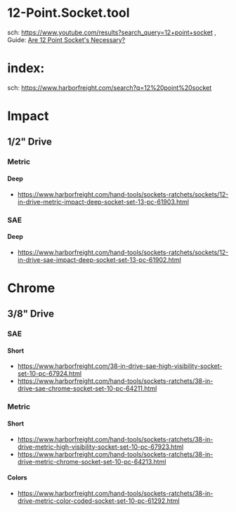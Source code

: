 # 12-Point.Socket.tool
sch: https://www.youtube.com/results?search_query=12+point+socket , Guide: [Are 12 Point Socket's Necessary?](https://youtu.be/cDBRIQhAWcI)

# index:
sch: https://www.harborfreight.com/search?q=12%20point%20socket

# Impact
## 1/2" Drive
### Metric
#### Deep
- https://www.harborfreight.com/hand-tools/sockets-ratchets/sockets/12-in-drive-metric-impact-deep-socket-set-13-pc-61903.html
### SAE
#### Deep
- https://www.harborfreight.com/hand-tools/sockets-ratchets/sockets/12-in-drive-sae-impact-deep-socket-set-13-pc-61902.html

# Chrome
## 3/8" Drive
### SAE
#### Short
- https://www.harborfreight.com/38-in-drive-sae-high-visibility-socket-set-10-pc-67924.html
- https://www.harborfreight.com/hand-tools/sockets-ratchets/38-in-drive-sae-chrome-socket-set-10-pc-64211.html

### Metric
#### Short
- https://www.harborfreight.com/hand-tools/sockets-ratchets/38-in-drive-metric-high-visibility-socket-set-10-pc-67923.html
- https://www.harborfreight.com/hand-tools/sockets-ratchets/38-in-drive-metric-chrome-socket-set-10-pc-64213.html
#### Colors
- https://www.harborfreight.com/hand-tools/sockets-ratchets/38-in-drive-metric-color-coded-socket-set-10-pc-61292.html
